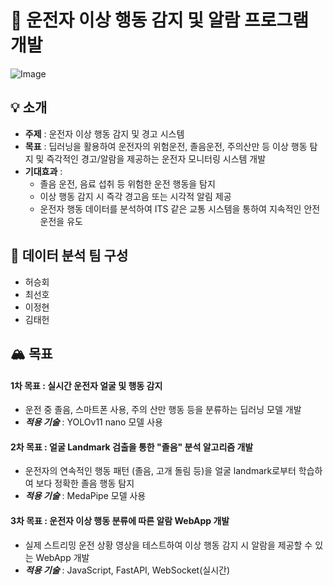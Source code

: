 # 🚗 운전자 이상 행동 감지 및 알람 프로그램 개발
![Image](https://github.com/user-attachments/assets/301a18f4-2523-4b9b-b1e8-6806479784e8)



## 💡 소개
- **주제** : 운전자 이상 행동 감지 및 경고 시스템
- **목표** : 딥러닝을 활용하여 운전자의 위험운전, 졸음운전, 주의산만 등 이상 행동 탐지 및 즉각적인 경고/알람을 제공하는 운전자 모니터링 시스템 개발
- **기대효과** :
    - 졸음 운전, 음료 섭취 등 위험한 운전 행동을 탐지
    - 이상 행동 감지 시 즉각 경고음 또는 시각적 알림 제공
    - 운전자 행동 데이터를 분석하여 ITS 같은 교통 시스템을 통하여 지속적인 안전 운전을 유도



## 👥 데이터 분석 팀 구성
- 허승회
- 최선호
- 이정현
- 김태헌

## 🏔️ 목표
#### 1차 목표 : 실시간 운전자 얼굴 및 행동 감지
- 운전 중 졸음, 스마트폰 사용, 주의 산만 행동 등을 분류하는 딥러닝 모델 개발
- ***적용 기술*** : YOLOv11 nano 모델 사용
#### 2차 목표 : 얼굴 Landmark 검출을 통한 "졸음" 분석 알고리즘 개발
- 운전자의 연속적인 행동 패턴 (졸음, 고개 돌림 등)을 얼굴 landmark로부터 학습하여 보다 정확한 졸음 행동 탐지
- ***적용 기술*** : MedaPipe 모델 사용
#### 3차 목표 : 운전자 이상 행동 분류에 따른 알람 WebApp 개발
- 실제 스트리밍 운전 상황 영상을 테스트하여 이상 행동 감지 시 알람을 제공할 수 있는 WebApp 개발
- ***적용 기술*** : JavaScript, FastAPI, WebSocket(실시간)